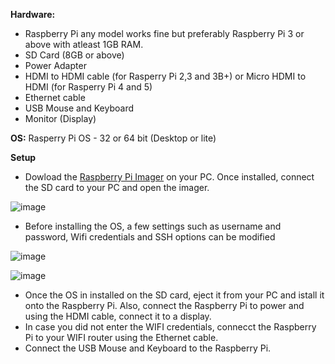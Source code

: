 **Hardware:**
- Raspberry Pi any model works fine but preferably Raspberry Pi 3 or above with atleast 1GB RAM.
- SD Card (8GB or above)
- Power Adapter
- HDMI to HDMI cable (for Rasperry Pi 2,3 and 3B+) or Micro HDMI to HDMI (for Rasperry Pi 4 and 5)
- Ethernet cable
- USB Mouse and Keyboard
- Monitor (Display)

**OS:** Rasperry Pi OS - 32 or 64 bit (Desktop or lite)

**Setup**
- Dowload the [Raspberry Pi Imager](https://www.raspberrypi.com/software/) on your PC. Once installed, connect the SD card to your PC and open the imager.

![image](https://github.com/sashanknjs/raspberrypi-vpn-server/assets/168824530/e4db8c6a-5a05-406c-83e6-2720833afc71)

- Before installing the OS, a few settings such as username and password, Wifi credentials and SSH options can be modified

![image](https://github.com/sashanknjs/raspberrypi-vpn-server/assets/168824530/e9278451-c6b4-411b-aae1-5f8c65a5fa55)

![image](https://github.com/sashanknjs/raspberrypi-vpn-server/assets/168824530/41914cf2-a0d2-46d8-9177-ee1bf1285c78)

- Once the OS in installed on the SD card, eject it from your PC and istall it onto the Raspberry Pi. Also, connect the Raspberry Pi to power and using the HDMI cable, connect it to a display.
- In case you did not enter the WIFI credentials, connecct the Raspberry Pi to your WIFI router using the Ethernet cable.
- Connect the USB Mouse and Keyboard to the Raspberry Pi.
